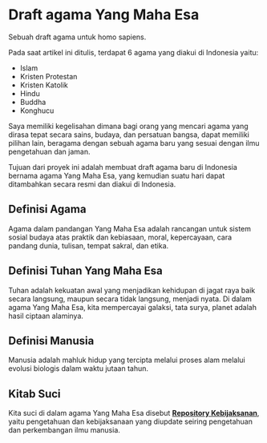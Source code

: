 # Draft agama Yang Maha Esa
Sebuah draft agama untuk homo sapiens.

Pada saat artikel ini ditulis, terdapat 6 agama yang diakui di Indonesia yaitu: 
- Islam
- Kristen Protestan
- Kristen Katolik
- Hindu
- Buddha
- Konghucu

Saya memiliki kegelisahan dimana bagi orang yang mencari agama yang dirasa tepat secara sains, budaya, dan persatuan bangsa, dapat memiliki pilihan lain, beragama dengan sebuah agama baru yang sesuai dengan ilmu pengetahuan dan jaman.

Tujuan dari proyek ini adalah membuat draft agama baru di Indonesia bernama agama Yang Maha Esa, yang kemudian suatu hari dapat ditambahkan secara resmi dan diakui di Indonesia.

## Definisi Agama
Agama dalam pandangan Yang Maha Esa adalah rancangan untuk sistem sosial budaya atas praktik dan kebiasaan, moral, kepercayaan, cara pandang dunia, tulisan, tempat sakral, dan etika.

## Definisi Tuhan Yang Maha Esa
Tuhan adalah kekuatan awal yang menjadikan kehidupan di jagat raya baik secara langsung, maupun secara tidak langsung, menjadi nyata. Di dalam agama Yang Maha Esa, kita mempercayai galaksi, tata surya, planet adalah hasil ciptaan alaminya. 

## Definisi Manusia
Manusia adalah mahluk hidup yang tercipta melalui proses alam melalui evolusi biologis dalam waktu jutaan tahun. 

## Kitab Suci
Kita suci di dalam agama Yang Maha Esa disebut [**Repository Kebijaksanan**](https://github.com/adipramono/yangmahaesa/blob/main/RepositoryKebijaksanan.MD), yaitu  pengetahuan dan kebijaksanaan yang diupdate seiring pengetahuan dan perkembangan ilmu manusia.
